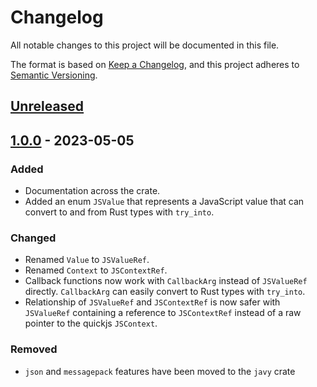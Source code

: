 # Changelog

All notable changes to this project will be documented in this file.

The format is based on [Keep a Changelog](https://keepachangelog.com/en/1.0.0/),
and this project adheres to [Semantic Versioning](https://semver.org/spec/v2.0.0.html).

## [Unreleased]

## [1.0.0] - 2023-05-05

### Added
- Documentation across the crate.
- Added an enum `JSValue` that represents a JavaScript value that can convert to and from Rust types with `try_into`.

### Changed
- Renamed `Value` to `JSValueRef`.
- Renamed `Context` to `JSContextRef`.
- Callback functions now work with `CallbackArg` instead of `JSValueRef` directly. `CallbackArg` can easily convert to Rust types with `try_into`.
- Relationship of `JSValueRef` and `JSContextRef` is now safer with `JSValueRef` containing a reference to `JSContextRef` instead of a raw pointer to the quickjs `JSContext`.

### Removed
- `json` and `messagepack` features have been moved to the `javy` crate

[unreleased]: https://github.com/Shopify/javy/compare/quickjs-wasm-rs-1.0.0...HEAD
[1.0.0]: https://github.com/Shopify/javy/tree/quickjs-wasm-rs-1.0.0/crates/quickjs-wasm-rs

